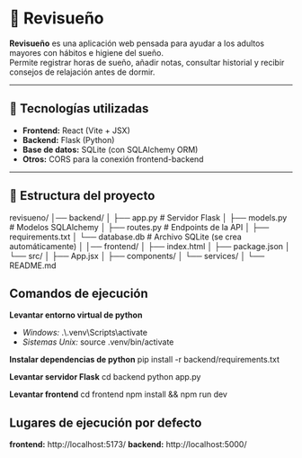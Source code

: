 # 🌙 Revisueño

**Revisueño** es una aplicación web pensada para ayudar a los adultos mayores con hábitos e higiene del sueño.  
Permite registrar horas de sueño, añadir notas, consultar historial y recibir consejos de relajación antes de dormir.

---

## 🚀 Tecnologías utilizadas
- **Frontend:** React (Vite + JSX)
- **Backend:** Flask (Python)
- **Base de datos:** SQLite (con SQLAlchemy ORM)
- **Otros:** CORS para la conexión frontend-backend

---

## 📂 Estructura del proyecto

revisueno/
│── backend/
│ ├── app.py # Servidor Flask
│ ├── models.py # Modelos SQLAlchemy
│ ├── routes.py # Endpoints de la API
│ ├── requirements.txt
│ └── database.db # Archivo SQLite (se crea automáticamente)
│
│── frontend/
│ ├── index.html
│ ├── package.json
│ └── src/
│ ├── App.jsx
│ ├── components/
│ └── services/
│
└── README.md

## Comandos de ejecución

**Levantar entorno virtual de python**
- *Windows:* .\\.venv\Scripts\activate
- *Sistemas Unix:* source .venv/bin/activate

**Instalar dependencias de python**
pip install -r backend/requirements.txt

**Levantar servidor Flask**
cd backend
python app.py

**Levantar frontend**
cd frontend
npm install && npm run dev

## Lugares de ejecución por defecto

**frontend:** http://localhost:5173/
**backend:** http://localhost:5000/
